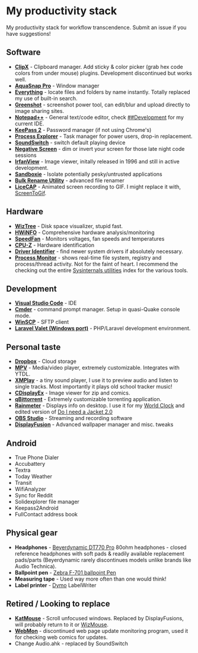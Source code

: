 # My productivity stack
My productivity stack for workflow transcendence. Submit an issue if you have suggestions!

## Software
- [**ClipX**](https://bluemars.org/clipx/) - Clipboard manager. Add sticky & color picker (grab hex code colors from under mouse) plugins. Development discontinued but works well.
- [**AquaSnap Pro**](https://www.nurgo-software.com/products/aquasnap) - Window manager
- [**Everything**](https://www.voidtools.com/) - locate files and folders by name instantly. Totally replaced my use of built-in search.
- [**Greenshot**](http://getgreenshot.org/) - screenshot power tool, can edit/blur and upload directly to image sharing sites.
- [**Notepad++**](https://notepad-plus-plus.org/) - General text/code editor, check [##Development](#development) for my current IDE.
- [**KeePass 2**](https://keepass.info/) - Password manager (if not using Chrome's)
- [**Process Explorer**](https://docs.microsoft.com/en-us/sysinternals/downloads/process-explorer) - Task manager for power users, drop-in replacement.
- [**SoundSwitch**](https://github.com/Belphemur/SoundSwitch/) - switch default playing device
- [**Negative Screen**](https://zerowidthjoiner.net/negativescreen) - dim or invert your screen for those late night code sessions
- [**IrfanView**](https://www.irfanview.com/) - Image viewer, initally released in 1996 and still in active development.
- [**Sandboxie**](https://www.sandboxie.com) - Isolate potentially pesky/untrusted applications
- [**Bulk Rename Utility**](http://www.bulkrenameutility.co.uk) - advanced file renamer
- [**LiceCAP**](https://www.cockos.com/licecap/) - Animated screen recording to GIF. I might replace it with, [ScreenToGif](http://www.screentogif.com/).

## Hardware
- [**WizTree**](http://antibody-software.com) - Disk space visualizer, stupid fast.
- [**HWiNFO**](https://hwinfo.com) - Comprehensive hardware analysis/monitoring
- [**SpeedFan**](http://www.almico.com/speedfan.php) - Monitors voltages, fan speeds and temperatures
- [**CPU-Z**](https://www.cpuid.com/softwares/cpu-z.html) - Hardware identification
- [**Driver Identifier**](https://www.driveridentifier.com/) - find newer system drivers if absolutely necessary.
- [**Process Monitor**](https://docs.microsoft.com/en-us/sysinternals/downloads/procmon) - shows real-time file system, registry and process/thread activity. Not for the faint of heart. I recommend the checking out the entire [Sysinternals utilities](https://docs.microsoft.com/en-us/sysinternals/downloads/) index for the various tools.

## Development
- [**Visual Studio Code**](https://code.visualstudio.com/) - IDE
- [**Cmder**](http://cmder.net) - command prompt manager. Setup in quasi-Quake console mode.
- [**WinSCP**](https://winscp.net) - SFTP client
- [**Laravel Valet (Windows port)**](https://github.com/cretueusebiu/valet-windows) - PHP/Laravel development environment.

## Personal taste
- [**Dropbox**](https://www.dropbox.com) - Cloud storage
- [**MPV**](http://mpv.io) - Media/video player, extremely customizable. Integrates with YTDL.
- [**XMPlay**](http://support.xmplay.com/) - a tiny sound player, I use it to preview audio and listen to single tracks. Most importantly it plays old school tracker music!
- [**CDisplayEx**](http://www.cdisplayex.com/) - Image viewer for zip and comics.
- [**qBittorrent**](https://www.qbittorrent.org) - Extremely customizable torrenting application.
- [**Rainmeter**](https://www.rainmeter.net/) - Displays info on desktop. I use it for my [World Clock](https://github.com/alystair/rainmeterWorldclock) and edited version of [Do I need a Jacket 2.0]()
- [**OBS Studio**](https://obsproject.com/) - Streaming and recording software
- [**DisplayFusion**](https://www.displayfusion.com/) - Advanced wallpaper manager and misc. tweaks

## Android
- True Phone Dialer
- Accubattery
- Textra
- Today Weather
- Transit
- WifiAnalyzer
- Sync for Reddit
- Solidexplorer file manager
- Keepass2Android
- FullContact address book

## Physical gear
- **Headphones** - [Beyerdynamic DT770 Pro](https://www.beyerdynamic.com) 80ohm headphones - closed reference headphones with soft pads & readily available replacement pads/parts (Beyerdynamic rarely discontinues models unlike brands like Audio Technica).
- **Ballpoint pen** - [Zebra F-701 ballpoint Pen](https://www.zebrapen.com/product/f-701-ball-point-retractable/)
- **Measuring tape** - Used way more often than one would think!
- **Label printer** - [Dymo](http://www.dymo.com) LabelWriter

## Retired / Looking to replace
- [**KatMouse**](http://ehiti.de/katmouse/) - Scroll unfocused windows. Replaced by DisplayFusions, will probably return to it or [WizMouse](http://antibody-software.com/web/software/software/wizmouse-makes-your-mouse-wheel-work-on-the-window-under-the-mouse/).
- [**WebMon**](https://alternativeto.net/software/webmon/) - discontinued web page update monitoring program, used it for checking web comics for updates.
- Change Audio.ahk - replaced by SoundSwitch
